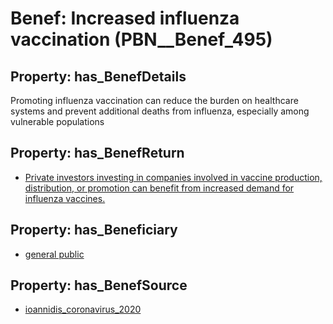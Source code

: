 # Benef: __Increased influenza vaccination__ (PBN__Benef_495)

## Property: has_BenefDetails

Promoting influenza vaccination can reduce the burden on healthcare systems and prevent additional deaths from influenza, especially among vulnerable populations

## Property: has_BenefReturn

* [Private investors investing in companies involved in vaccine production, distribution, or promotion can benefit from increased demand for influenza vaccines.](../BenefReturn/PBN__BenefReturn_538)

## Property: has_Beneficiary

* [general public](../Stakeholder/PBN__Stakeholder_29)

## Property: has_BenefSource

* [ioannidis_coronavirus_2020](../Article/PBN__Article_101)

